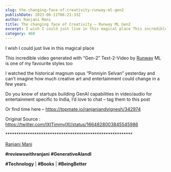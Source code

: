 ```yaml
---
slug: the-changing-face-of-creativity-runway-ml-gen2
publishDate: 2023-06-11T06:21:33Z
author: Ranjani Mani
title: The changing face of Creativity – Runway ML Gen2 
excerpt: I wish I could just live in this magical place This incredible video generated with “Gen-2” Text-2-Video by Runway ML is one of my favourite styles too I watched the historical magnum opus “Ponniyin Selvan” yesterday and can’t imagine how much creative art and entertainment could change in a few years. Do you know of  ... 
category: 468
---
```


I wish I could just live in this magical place

This incredible video generated with “Gen-2” Text-2-Video by [Runway](https://www.linkedin.com/feed/#) ML is one of my favourite styles too

I watched the historical magnum opus “Ponniyin Selvan” yesterday and can’t imagine how much creative art and entertainment could change in a few years.

Do you know of startups building GenAI capabilities in video/audio for entertainment specific to India, I’d love to chat – tag them to this post

Or find time here – https://topmate.io/ranjaniandvignesh/342974

Original Source : https://twitter.com/IXITimmyIXI/status/1664828003845545986  

\*\*\*\*\*\*\*\*\*\*\*\*\*\*\*\*\*\*\*\*\*\*\*\*\*\*\*\*\*\*\*\*\*\*\*\*\*\*\*\*\*\*\*\*\*\*\*\*\*\*\*\*\*\*\*\*\*

[Ranjani Mani](https://www.linkedin.com/feed/#)

**#reviewswithranjani** **#GenerativeAIandI**

**#Technology** | **#Books** | **#BeingBetter**